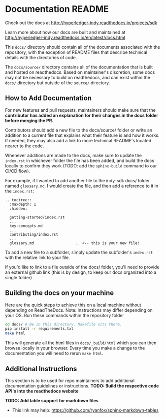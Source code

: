 # Documentation README
Check out the docs at http://hyperledger-indy.readthedocs.io/projects/sdk

Learn more about how our docs are built and maintained at http://hyperledger-indy.readthedocs.io/en/latest/docs.html

This `docs/` directory should contain all of the documents associated with the repository, with the exception of README files that describe technical details with the directories of code. 

The `docs/source/` directory contains all of the documentation that is built and hosted on readthedocs. Based on maintainer's discretion, some docs may not be necessary to build on readthedocs, and can exist within the `docs/` directory but outside of the `source/` directory. 

## How to Add Documentation
For new features and pull requests, maintainers should make sure that the **contributor has added an explanation for their changes in the docs folder before merging the PR.**
  
Contributors should add a new file to the docs/source/ folder or write an addition to a current file that explains what their feature is and how it works. If needed, they may also add a link to more technical README's located nearer to the code.

Whenever additions are made to the docs, make sure to update the `index.rst` in whichever folder the file has been added, and build the docs locally to confirm they work (TODO: add the `sphinx-build` command to our CI/CD flow).

For example, if I wanted to add another file to the indy-sdk docs/ folder named `glossary.md`, I would create the file, and then add a reference to it in the `index.rst`: 
```
.. toctree::
  :maxdepth: 1
  :hidden:

  getting-started/index.rst
  ...
  key-concepts.md
  ...
  contributing/index.rst
  ...
  glossary.md                   .. <-- this is your new file!

```

To add a new file to a subfolder, simply update the subfolder's `index.rst` with the relative link to your file.

If you'd like to link to a file outside of the docs/ folder, you'll need to provide an external github link (this is by design, to keep our docs organized into a single folder)

## Building the docs on your machine

Here are the quick steps to achieve this on a local machine without depending on ReadTheDocs. Note: Instructions may differ depending on your OS.
Run these commands within the repository folder
```bash
cd docs/ # Be in this directory. Makefile sits there.
pip install -r requirements.txt
make html
```

This will generate all the html files in `docs/_build/html` which you can then browse locally in your browser. Every time you make a change to the documentation you will need to rerun `make html`.

## Additional Instructions
This section is to be used for repo maintainers to add additional documentation guidelines or instructions. 
**TODO: Build the respective code API's into the readthedocs website**

**TODO: Add table support for markdown files** 
* This link may help: https://github.com/ryanfox/sphinx-markdown-tables